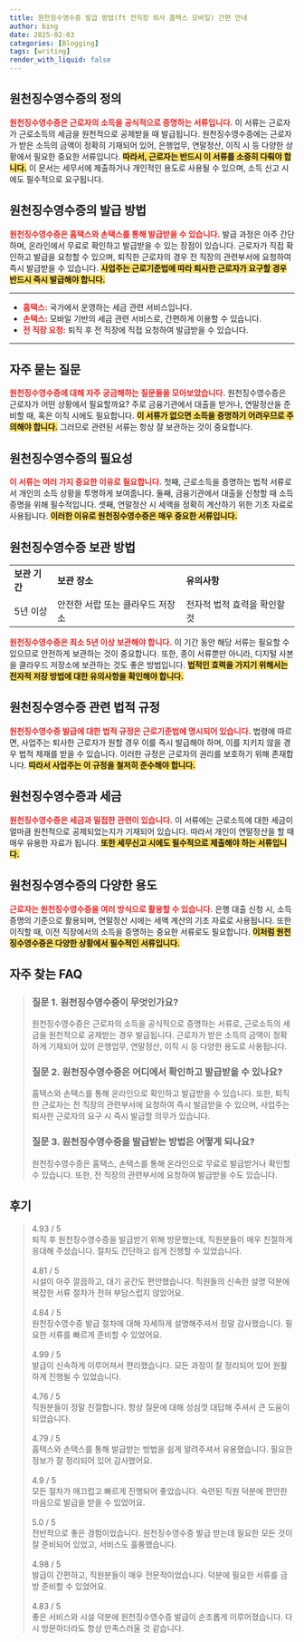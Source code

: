 ```yaml
---
title: 원천징수영수증 발급 방법(ft 전직장 퇴사 홈택스 모바일) 간편 안내
author: bing
date: 2025-02-03
categories: [Blogging]
tags: [writing]
render_with_liquid: false
---
```



<h2 id='원천징수영수증의 정의'>원천징수영수증의 정의</h2>

<p><b><span style="color: #ee2323;">원천징수영수증은 근로자의 소득을 공식적으로 증명하는 서류입니다.</span></b> 이 서류는 근로자가 근로소득의 세금을 원천적으로 공제받을 때 발급됩니다. 원천징수영수증에는 근로자가 받은 소득의 금액이 정확히 기재되어 있어, 은행업무, 연말정산, 이직 시 등 다양한 상황에서 필요한 중요한 서류입니다. <b><span style="background-color: #ffe066;">따라서, 근로자는 반드시 이 서류를 소중히 다뤄야 합니다.</span></b> 이 문서는 세무서에 제출하거나 개인적인 용도로 사용될 수 있으며, 소득 신고 시에도 필수적으로 요구됩니다.</p>

<h2 id='원천징수영수증의 발급 방법'>원천징수영수증의 발급 방법</h2>

<p><b><span style="color: #ee2323;">원천징수영수증은 홈택스와 손택스를 통해 발급받을 수 있습니다.</span></b> 발급 과정은 아주 간단하며, 온라인에서 무료로 확인하고 발급받을 수 있는 장점이 있습니다. 근로자가 직접 확인하고 발급을 요청할 수 있으며, 퇴직한 근로자의 경우 전 직장의 관련부서에 요청하여 즉시 발급받을 수 있습니다. <b><span style="background-color: #ffe066;">사업주는 근로기준법에 따라 퇴사한 근로자가 요구할 경우 반드시 즉시 발급해야 합니다.</span></b></p>

<hr />

<ul>
    <li><b><span style="color: #ee2323;">홈택스:</span></b> 국가에서 운영하는 세금 관련 서비스입니다.</li>
    <li><b><span style="color: #ee2323;">손택스:</span></b> 모바일 기반의 세금 관련 서비스로, 간편하게 이용할 수 있습니다.</li>
    <li><b><span style="color: #ee2323;">전 직장 요청:</span></b> 퇴직 후 전 직장에 직접 요청하여 발급받을 수 있습니다.</li>
</ul>

<hr />

<h2 id='자주 묻는 질문'>자주 묻는 질문</h2>

<p><b><span style="color: #ee2323;">원천징수영수증에 대해 자주 궁금해하는 질문들을 모아보았습니다.</span></b> 원천징수영수증은 근로자가 어떤 상황에서 필요할까요? 주로 금융기관에서 대출을 받거나, 연말정산을 준비할 때, 혹은 이직 시에도 필요합니다. <b><span style="background-color: #ffe066;">이 서류가 없으면 소득을 증명하기 어려우므로 주의해야 합니다.</span></b> 그러므로 관련된 서류는 항상 잘 보관하는 것이 중요합니다.</p>

<h2 id='원천징수영수증의 필요성'>원천징수영수증의 필요성</h2>

<p><b><span style="color: #ee2323;">이 서류는 여러 가지 중요한 이유로 필요합니다.</span></b> 첫째, 근로소득을 증명하는 법적 서류로서 개인의 소득 상황을 투명하게 보여줍니다. 둘째, 금융기관에서 대출을 신청할 때 소득 증명을 위해 필수적입니다. 셋째, 연말정산 시 세액을 정확히 계산하기 위한 기초 자료로 사용됩니다. <b><span style="background-color: #ffe066;">이러한 이유로 원천징수영수증은 매우 중요한 서류입니다.</span></b></p>

<h2 id='원천징수영수증 보관 방법'>원천징수영수증 보관 방법</h2>

<table>
    <tr>
        <td><b>보관 기간</b></td>
        <td><b>보관 장소</b></td>
        <td><b>유의사항</b></td>
    </tr>
    <tr>
        <td>5년 이상</td>
        <td>안전한 서랍 또는 클라우드 저장소</td>
        <td>전자적 법적 효력을 확인할 것</td>
    </tr>
</table>

<p><b><span style="color: #ee2323;">원천징수영수증은 최소 5년 이상 보관해야 합니다.</span></b> 이 기간 동안 해당 서류는 필요할 수 있으므로 안전하게 보관하는 것이 중요합니다. 또한, 종이 서류뿐만 아니라, 디지털 사본을 클라우드 저장소에 보관하는 것도 좋은 방법입니다. <b><span style="background-color: #ffe066;">법적인 효력을 가지기 위해서는 전자적 저장 방법에 대한 유의사항을 확인해야 합니다.</span></b></p>

<h2 id='원천징수영수증 관련 법적 규정'>원천징수영수증 관련 법적 규정</h2>

<p><b><span style="color: #ee2323;">원천징수영수증 발급에 대한 법적 규정은 근로기준법에 명시되어 있습니다.</span></b> 법령에 따르면, 사업주는 퇴사한 근로자가 원할 경우 이를 즉시 발급해야 하며, 이를 지키지 않을 경우 법적 제재를 받을 수 있습니다. 이러한 규정은 근로자의 권리를 보호하기 위해 존재합니다. <b><span style="background-color: #ffe066;">따라서 사업주는 이 규정을 철저히 준수해야 합니다.</span></b></p>

<h2 id='원천징수영수증과 세금'>원천징수영수증과 세금</h2>

<p><b><span style="color: #ee2323;">원천징수영수증은 세금과 밀접한 관련이 있습니다.</span></b> 이 서류에는 근로소득에 대한 세금이 얼마큼 원천적으로 공제되었는지가 기재되어 있습니다. 따라서 개인이 연말정산을 할 때 매우 유용한 자료가 됩니다. <b><span style="background-color: #ffe066;">또한 세무신고 시에도 필수적으로 제출해야 하는 서류입니다.</span></b></p>

<h2 id='원천징수영수증의 다양한 용도'>원천징수영수증의 다양한 용도</h2>

<p><b><span style="color: #ee2323;">근로자는 원천징수영수증을 여러 방식으로 활용할 수 있습니다.</span></b> 은행 대출 신청 시, 소득 증명의 기준으로 활용되며, 연말정산 시에는 세액 계산의 기초 자료로 사용됩니다. 또한 이직할 때, 이전 직장에서의 소득을 증명하는 중요한 서류로도 필요합니다. <b><span style="background-color: #ffe066;">이처럼 원천징수영수증은 다양한 상황에서 필수적인 서류입니다.</span></b></p>


<h2 id='자주_찾는_FAQ'>자주 찾는 FAQ</h2>
<div itemscope="" itemtype="https://schema.org/FAQPage"> 
<blockquote> 
<div itemscope="" itemprop="mainEntity" itemtype="https://schema.org/Question"> 
<h3 itemprop="name">질문 1. 원천징수영수증이 무엇인가요?</h3> 
<div itemscope="" itemprop="acceptedAnswer" itemtype="https://schema.org/Answer"> 
<span itemprop="text"> 
<p>원천징수영수증은 근로자의 소득을 공식적으로 증명하는 서류로, 근로소득의 세금을 원천적으로 공제받는 경우 발급됩니다. 근로자가 받은 소득의 금액이 정확하게 기재되어 있어 은행업무, 연말정산, 이직 시 등 다양한 용도로 사용됩니다.</p> 
</span> 
</div> 
</div> 
<div itemscope="" itemprop="mainEntity" itemtype="https://schema.org/Question"> 
<h3 itemprop="name">질문 2. 원천징수영수증은 어디에서 확인하고 발급받을 수 있나요?</h3> 
<div itemscope="" itemprop="acceptedAnswer" itemtype="https://schema.org/Answer"> 
<span itemprop="text"> 
<p>홈택스와 손택스를 통해 온라인으로 확인하고 발급받을 수 있습니다. 또한, 퇴직한 근로자는 전 직장의 관련부서에 요청하여 즉시 발급받을 수 있으며, 사업주는 퇴사한 근로자의 요구 시 즉시 발급할 의무가 있습니다.</p> 
</span> 
</div> 
</div> 
<div itemscope="" itemprop="mainEntity" itemtype="https://schema.org/Question"> 
<h3 itemprop="name">질문 3. 원천징수영수증을 발급받는 방법은 어떻게 되나요?</h3> 
<div itemscope="" itemprop="acceptedAnswer" itemtype="https://schema.org/Answer"> 
<span itemprop="text"> 
<p>원천징수영수증은 홈택스, 손택스를 통해 온라인으로 무료로 발급받거나 확인할 수 있습니다. 또한, 전 직장의 관련부서에 요청하여 발급받을 수도 있습니다.</p> 
</span> 
</div> 
</div> 
</blockquote> 
</div>
<h2 id='후기'>후기</h2>
<div itemscope itemtype="https://schema.org/Product">
  <blockquote>
  <div itemprop="review" itemscope itemtype="https://schema.org/Review">
      <div itemprop="reviewRating" itemscope itemtype="https://schema.org/Rating"> <span itemprop="ratingValue">4.93</span> / <span itemprop="bestRating">5</span> </div>
      <span itemprop="reviewBody">퇴직 후 원천징수영수증을 발급받기 위해 방문했는데, 직원분들이 매우 친절하게 응대해 주셨습니다. 절차도 간단하고 쉽게 진행할 수 있었습니다.</span>
  </div>
  <br>
  <div itemprop="review" itemscope itemtype="https://schema.org/Review">
      <div itemprop="reviewRating" itemscope itemtype="https://schema.org/Rating"> <span itemprop="ratingValue">4.81</span> / <span itemprop="bestRating">5</span> </div>
      <span itemprop="reviewBody">시설이 아주 깔끔하고, 대기 공간도 편안했습니다. 직원들의 신속한 설명 덕분에 복잡한 서류 절차가 전혀 부담스럽지 않았어요.</span>
  </div>
  <br>
  <div itemprop="review" itemscope itemtype="https://schema.org/Review">
      <div itemprop="reviewRating" itemscope itemtype="https://schema.org/Rating"> <span itemprop="ratingValue">4.84</span> / <span itemprop="bestRating">5</span> </div>
      <span itemprop="reviewBody">원천징수영수증 발급 절차에 대해 자세하게 설명해주셔서 정말 감사했습니다. 필요한 서류를 빠르게 준비할 수 있었어요.</span>
  </div>
  <br>
  <div itemprop="review" itemscope itemtype="https://schema.org/Review">
      <div itemprop="reviewRating" itemscope itemtype="https://schema.org/Rating"> <span itemprop="ratingValue">4.99</span> / <span itemprop="bestRating">5</span> </div>
      <span itemprop="reviewBody">발급이 신속하게 이루어져서 편리했습니다. 모든 과정이 잘 정리되어 있어 원활하게 진행될 수 있었습니다.</span>
  </div>
  <br>
  <div itemprop="review" itemscope itemtype="https://schema.org/Review">
      <div itemprop="reviewRating" itemscope itemtype="https://schema.org/Rating"> <span itemprop="ratingValue">4.76</span> / <span itemprop="bestRating">5</span> </div>
      <span itemprop="reviewBody">직원분들이 정말 친절합니다. 항상 질문에 대해 성심껏 대답해 주셔서 큰 도움이 되었습니다.</span>
  </div>
  <br>
  <div itemprop="review" itemscope itemtype="https://schema.org/Review">
      <div itemprop="reviewRating" itemscope itemtype="https://schema.org/Rating"> <span itemprop="ratingValue">4.79</span> / <span itemprop="bestRating">5</span> </div>
      <span itemprop="reviewBody">홈택스와 손택스를 통해 발급받는 방법을 쉽게 알려주셔서 유용했습니다. 필요한 정보가 잘 정리되어 있어 감사했어요.</span>
  </div>
  <br>
  <div itemprop="review" itemscope itemtype="https://schema.org/Review">
      <div itemprop="reviewRating" itemscope itemtype="https://schema.org/Rating"> <span itemprop="ratingValue">4.9</span> / <span itemprop="bestRating">5</span> </div>
      <span itemprop="reviewBody">모든 절차가 매끄럽고 빠르게 진행되어 좋았습니다. 숙련된 직원 덕분에 편안한 마음으로 발급을 받을 수 있었어요.</span>
  </div>
  <br>
  <div itemprop="review" itemscope itemtype="https://schema.org/Review">
      <div itemprop="reviewRating" itemscope itemtype="https://schema.org/Rating"> <span itemprop="ratingValue">5.0</span> / <span itemprop="bestRating">5</span> </div>
      <span itemprop="reviewBody">전반적으로 좋은 경험이었습니다. 원천징수영수증 발급 받는데 필요한 모든 것이 잘 준비되어 있었고, 서비스도 훌륭했습니다.</span>
  </div>
  <br>
  <div itemprop="review" itemscope itemtype="https://schema.org/Review">
      <div itemprop="reviewRating" itemscope itemtype="https://schema.org/Rating"> <span itemprop="ratingValue">4.98</span> / <span itemprop="bestRating">5</span> </div>
      <span itemprop="reviewBody">발급이 간편하고, 직원분들이 매우 전문적이었습니다. 덕분에 필요한 서류를 금방 준비할 수 있었어요.</span>
  </div>
  <br>
  <div itemprop="review" itemscope itemtype="https://schema.org/Review">
      <div itemprop="reviewRating" itemscope itemtype="https://schema.org/Rating"> <span itemprop="ratingValue">4.83</span> / <span itemprop="bestRating">5</span> </div>
      <span itemprop="reviewBody">좋은 서비스와 시설 덕분에 원천징수영수증 발급이 순조롭게 이루어졌습니다. 다시 방문하더라도 항상 만족스러울 것 같습니다.</span>
  </div>
  </blockquote>
</div>
